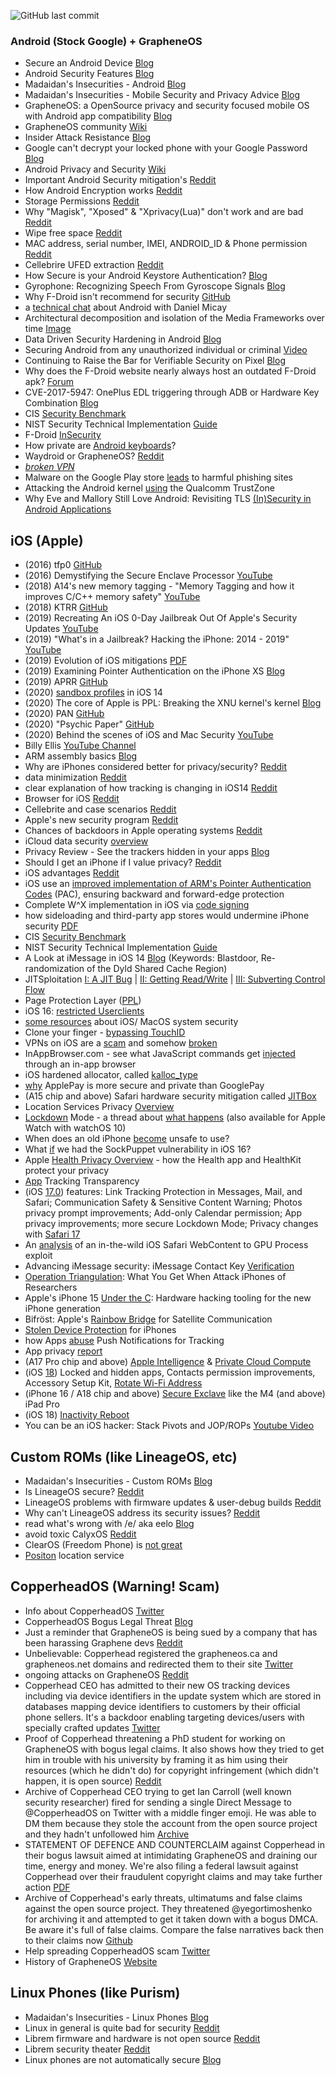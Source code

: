 ![GitHub last commit](https://img.shields.io/github/last-commit/beerisgood/Mobile_Security?label=last%20update%3A&style=flat-square)


### Android (Stock Google) + GrapheneOS

 - Secure an Android Device [Blog](https://source.android.com/security)
 - Android Security Features [Blog](https://source.android.com/security/features)
 - Madaidan's Insecurities - Android [Blog](https://madaidans-insecurities.github.io/android.html)
 - Madaidan's Insecurities - Mobile Security and Privacy Advice [Blog](https://madaidans-insecurities.github.io/security-privacy-advice.html#mobile-os)
 - GrapheneOS: a OpenSource privacy and security focused mobile OS with Android app compatibility [Blog](https://grapheneos.org/)
 - GrapheneOS community [Wiki](https://hub.libranet.de/wiki/graphene-os/wiki/Home)
 - Insider Attack Resistance [Blog](https://android-developers.googleblog.com/2018/05/insider-attack-resistance.html)
 - Google can't decrypt your locked phone with your Google Password [Blog](https://support.google.com/android/answer/7663172?hl=en&visit_id=637368692303073503-4208188940&rd=1)
 - Android Privacy and Security [Wiki](https://hub.libranet.de/wiki/and-priv-sec/wiki/Home)
 - Important Android Security mitigation's [Reddit](https://archive.is/aO9yv)
 - How Android Encryption works [Reddit](https://archive.ph/80M8n)
 - Storage Permissions [Reddit](https://archive.ph/0vfL6)
 - Why "Magisk", "Xposed" & "Xprivacy(Lua)" don't work and are bad [Reddit](https://archive.ph/S3Sd9)
 - Wipe free space [Reddit](https://archive.ph/h4fHa)
 - MAC address, serial number, IMEI, ANDROID_ID & Phone permission [Reddit](https://archive.ph/0UHaZ)
 - Cellebrire UFED extraction [Reddit](https://archive.ph/IpKzL)
 - How Secure is your Android Keystore Authentication? [Blog](https://labs.f-secure.com/blog/how-secure-is-your-android-keystore-authentication/)
 - Gyrophone: Recognizing Speech From Gyroscope Signals [Blog](https://crypto.stanford.edu/gyrophone/)
 - Why F-Droid isn't recommend for security [GitHub](https://github.com/GrapheneOS/os_issue_tracker/issues/341#issuecomment-699903065)
 - a [technical chat](https://github.com/madaidans-insecurities/madaidans-insecurities.github.io/issues/1) about Android with Daniel Micay
 - Architectural decomposition and isolation of the Media Frameworks over time [Image](https://1.bp.blogspot.com/-C2DwwKC4hRk/YBMwj0PQgZI/AAAAAAAADhc/za7j8K7zgTs6SbCK6dox8AjWidxRwPbOwCNcBGAsYHQ/s1122/Image%2B%2523%2B2.png)
 - Data Driven Security Hardening in Android [Blog](https://security.googleblog.com/2021/01/data-driven-security-hardening-in.html)
 - Securing Android from any unauthorized individual or criminal [Video](https://www.youtube.com/watch?v=WvIItxY-BKs&list=PLsoPy7S6vUtF48sOnu40WXUUzL0O9LNsf)
 - Continuing to Raise the Bar for Verifiable Security on Pixel [Blog](https://security.googleblog.com/2021/03/continuing-to-raise-bar-for-verifiable.html)
 - Why does the F-Droid website nearly always host an outdated F-Droid apk? [Forum](https://forum.f-droid.org/t/why-does-the-f-droid-website-nearly-always-host-an-outdated-f-droid-apk/6234/1)
 - CVE-2017-5947: OnePlus EDL triggering through ADB or Hardware Key Combination [Blog](https://alephsecurity.com/vulns/aleph-2017007)
 - CIS [Security Benchmark](https://www.cisecurity.org/benchmark/google_android/)
 - NIST Security Technical Implementation [Guide](https://ncp.nist.gov/checklist/968)
 - F-Droid [InSecurity](https://privsec.dev/posts/android/f-droid-security-issues/)
 - How private are [Android keyboards](https://www.scss.tcd.ie/Doug.Leith/pubs/gboard_kamil.pdf)?
 - Waydroid or GrapheneOS? [Reddit](https://archive.ph/hzvSZ)
 - [*broken VPN*](https://mullvad.net/en/blog/2022/10/10/android-leaks-connectivity-check-traffic/)
 - Malware on the Google Play store [leads](https://www.malwarebytes.com/blog/news/2022/11/malware-on-the-google-play-store-leads-to-harmful-phishing-sites) to harmful phishing sites
 - Attacking the Android kernel [using](https://tamirzb.com/attacking-android-kernel-using-qualcomm-trustzone) the Qualcomm TrustZone
 - Why Eve and Mallory Still Love Android: Revisiting TLS [(In)Security in Android Applications](https://www.usenix.org/conference/usenixsecurity21/presentation/oltrogge)

## iOS (Apple) 

 - (2016) tfp0 [GitHub](https://siguza.github.io/cl0ver/)
 - (2016) Demystifying the Secure Enclave Processor [YouTube](https://www.youtube.com/watch?v=7UNeUT_sRos)
 - (2018) A14's new memory tagging - "Memory Tagging and how it improves C/C++ memory safety" [YouTube](https://www.youtube.com/watch?v=lLEcbXidK2o)
 - (2018) KTRR [GitHub](https://siguza.github.io/KTRR/)
 - (2019) Recreating An iOS 0-Day Jailbreak Out Of Apple's Security Updates [YouTube](https://www.youtube.com/watch?v=p512McKXukU)
 - (2019) "What's in a Jailbreak? Hacking the iPhone: 2014 - 2019" [YouTube](https://www.youtube.com/watch?v=31azOpD7DmI)
 - (2019) Evolution of iOS mitigations [PDF](https://github.com/ssd-secure-disclosure/typhooncon2019/blob/master/Siguza%20-%20Mitigations.pdf)
 - (2019) Examining Pointer Authentication on the iPhone XS [Blog](https://googleprojectzero.blogspot.com/2019/02/examining-pointer-authentication-on.html)
 - (2019) APRR [GitHub](https://siguza.github.io/APRR/)
 - (2020) [sandbox profiles](https://archive.is/FVLMH) in iOS 14
 - (2020) The core of Apple is PPL: Breaking the XNU kernel's kernel [Blog](https://googleprojectzero.blogspot.com/2020/07/the-core-of-apple-is-ppl-breaking-xnu.html)
 - (2020) PAN [GitHub](https://siguza.github.io/PAN/)
 - (2020) "Psychic Paper" [GitHub](https://siguza.github.io/psychicpaper/)
 - (2020) Behind the scenes of iOS and Mac Security [YouTube](https://www.youtube.com/watch?v=3byNNUReyvE)
 - Billy Ellis [YouTube Channel](https://www.youtube.com/c/BillyEllis/)
 - ARM assembly basics [Blog](https://azeria-labs.com/writing-arm-assembly-part-1/)
 - Why are iPhones considered better for privacy/security? [Reddit](https://archive.ph/zgZBG)
 - data minimization [Reddit](https://archive.ph/5zJt5)
 - clear explanation of how tracking is changing in iOS14 [Reddit](https://archive.ph/XN739)
 - Browser for iOS [Reddit](https://archive.ph/QlfIz)
 - Cellebrite and case scenarios [Reddit](https://archive.ph/UlEuC)
 - Apple's new security program [Reddit](https://archive.ph/Q3qbO)
 - Chances of backdoors in Apple operating systems [Reddit](https://archive.ph/agxgh)
 - iCloud data security [overview](https://support.apple.com/HT202303)
 - Privacy Review - See the trackers hidden in your apps [Blog](https://privacyreview.co/)
 - Should I get an iPhone if I value privacy? [Reddit](https://archive.ph/2NEUH)
 - iOS advantages [Reddit](https://archive.ph/2V8Ik)
 - iOS use an [improved implementation of ARM's Pointer Authentication Codes](https://developer.apple.com/documentation/security/preparing-your-app-to-work-with-pointer-authentication) (PAC), ensuring backward and forward-edge protection
 - Complete W^X implementation in iOS via [code signing](https://manuals.info.apple.com/MANUALS/1000/MA1902/en_US/apple-platform-security-guide.pdf#page=96)
 - how sideloading and third-party app stores would undermine iPhone security [PDF](https://www.apple.com/privacy/docs/Building_a_Trusted_Ecosystem_for_Millions_of_Apps.pdf)
 - CIS [Security Benchmark](https://www.cisecurity.org/benchmark/apple_ios/)
 - NIST Security Technical Implementation [Guide](https://ncp.nist.gov/checklist/967)
 - A Look at iMessage in iOS 14 [Blog](https://googleprojectzero.blogspot.com/2021/01/a-look-at-imessage-in-ios-14.html) (Keywords: Blastdoor, Re-randomization of the Dyld Shared Cache Region)
 - JITSploitation [I: A JIT Bug](https://googleprojectzero.blogspot.com/2020/09/jitsploitation-one.html) | [II: Getting Read/Write](https://googleprojectzero.blogspot.com/2020/09/jitsploitation-two.html) | [III: Subverting Control Flow](https://googleprojectzero.blogspot.com/2020/09/jitsploitation-three.html)
 - Page Protection Layer ([PPL](https://support.apple.com/guide/security/operating-system-integrity-sec8b776536b/1/web/1#sec314c3af61))
 - iOS 16: [restricted Userclients](https://saaramar.github.io/ios16_restricted_iouserclients/)
 - [some resources](https://github.com/houjingyi233/macOS-iOS-system-security) about iOS/ MacOS system security
 - Clone your finger - [bypassing TouchID](https://wojciechregula.blog/post/clone-you-finger-bypassing-touchid/)
 - VPNs on iOS are a [scam](https://www.michaelhorowitz.com/VPNs.on.iOS.are.scam.php) and somehow [broken](https://archive.is/CaFL2)
 - InAppBrowser.com - see what JavaScript commands get [injected](https://krausefx.com/blog/announcing-inappbrowsercom-see-what-javascript-commands-get-executed-in-an-in-app-browser) through an in-app browser
 - iOS hardened allocator, called [kalloc_type](https://security.apple.com/blog/towards-the-next-generation-of-xnu-memory-safety/)
 - [why](https://web.archive.org/web/20230713190731/https://twitter.com/bytebytego/status/1583331309094510593) ApplePay is more secure and private than GooglePay
 - (A15 chip and above) Safari hardware security mitigation called [JITBox](https://www.youtube.com/watch?v=8mQAYeozl5I&t=635s)
 - Location Services Privacy [Overview](https://www.apple.com/privacy/docs/Location_Services_White_Paper_Nov_2019.pdf)
 - [Lockdown](https://support.apple.com/HT212650) Mode - a thread about [what happens](https://infosec.exchange/@eingfoan/110048946958208752#) (also available for Apple Watch with watchOS 10)
 - When does an old iPhone [become](https://www.intego.com/mac-security-blog/when-does-an-old-iphone-become-unsafe-to-use/) unsafe to use?
 - What [if](https://security.apple.com/blog/what-if-we-had-sockpuppet-in-ios16/) we had the SockPuppet vulnerability in iOS 16?
 - Apple [Health Privacy Overview](https://www.apple.com/ios/health/pdf/Health_Privacy_White_Paper_May_2023.pdf) - how the Health app and HealthKit protect your privacy
 - [App](https://support.apple.com/HT212025) Tracking Transparency
 - (iOS [17.0](https://www.apple.com/ios/ios-17/pdf/iOS_All_New_Features.pdf)) features: Link Tracking Protection in Messages, Mail, and Safari; Communication Safety & Sensitive Content Warning; Photos privacy prompt improvements; Add-only Calendar permission; App privacy improvements; more secure Lockdown Mode; Privacy changes with [Safari 17](https://cunderwood.dev/2023/06/09/privacy-changes-coming-to-safari-17/)
 - An [analysis](https://googleprojectzero.blogspot.com/2023/10/an-analysis-of-an-in-the-wild-ios-safari-sandbox-escape.html) of an in-the-wild iOS Safari WebContent to GPU Process exploit
 - Advancing iMessage security: iMessage Contact Key [Verification](https://security.apple.com/blog/imessage-contact-key-verification)
 - [Operation Triangulation](https://media.ccc.de/v/37c3-11859-operation_triangulation_what_you_get_when_attack_iphones_of_researchers): What You Get When Attack iPhones of Researchers
 - Apple's iPhone 15 [Under the C](https://media.ccc.de/v/37c3-12074-apple_s_iphone_15_under_the_c): Hardware hacking tooling for the new iPhone generation
 - Bifröst: Apple's [Rainbow Bridge](https://media.ccc.de/v/37c3-11948-bifrost_apple_s_rainbow_bridge_for_satellite_communication) for Satellite Communication
 - [Stolen Device Protection](https://support.apple.com/HT212510) for iPhones
 - how Apps [abuse](https://www.youtube.com/watch?v=4ZPTjGG9t7s) Push Notifications for Tracking
 - App privacy [report](https://support.apple.com/102188)
 - (A17 Pro chip and above) [Apple Intelligence](https://www.apple.com/apple-intelligence/) & [Private Cloud Compute](https://security.apple.com/blog/private-cloud-compute/)
 - (iOS [18](https://www.apple.com/newsroom/2024/06/apple-extends-its-privacy-leadership-with-new-updates-across-its-platforms/)) Locked and hidden apps, Contacts permission improvements, Accessory Setup Kit, [Rotate Wi-Fi Address](https://www.macrumors.com/2024/06/10/ios-18-rotate-wifi-address/)
 - (iPhone 16 / A18 chip and above) [Secure Exclave](https://mastodon.social/@_inside/112552696723119626) like the M4 (and above) iPad Pro
 - (iOS 18) [Inactivity Reboot](https://naehrdine.blogspot.com/2024/11/reverse-engineering-ios-18-inactivity.html)
 - You can be an iOS hacker: Stack Pivots and JOP/ROPs [Youtube Video](https://www.youtube.com/watch?v=2f9KQIL5jFs)



## Custom ROMs (like LineageOS, etc)

 - Madaidan's Insecurities - Custom ROMs [Blog](https://madaidans-insecurities.github.io/android.html#custom-roms)
 - Is LineageOS secure? [Reddit](https://archive.ph/kNRHK)
 - LineageOS problems with firmware updates & user-debug builds [Reddit](https://archive.ph/ZtE8N)
 - Why can't LineageOS address its security issues? [Reddit](https://archive.ph/ocOk5)
 - read what's wrong with /e/ aka eelo [Blog](https://ewwlo.void.partidopirata.com.ar/)
 - avoid toxic CalyxOS [Reddit](https://archive.ph/n2y4m)
 - ClearOS (Freedom Phone) is [not great](https://mjg59.dreamwidth.org/59479.html)
 - [Positon](https://grapheneos.org/articles/positon-location-service#positon-location-service) location service
 

## CopperheadOS (**Warning! Scam**)

- Info about CopperheadOS [Twitter](https://archive.is/rRrVI)
- CopperheadOS Bogus Legal Threat [Blog](https://renlord.com/posts/2020-03-25-copperheados-legal-threat/)
- Just a reminder that GrapheneOS is being sued by a company that has been harassing Graphene devs [Reddit](https://archive.ph/XlH5K)
- Unbelievable: Copperhead registered the grapheneos.ca and grapheneos.net domains and redirected them to their site [Twitter](https://archive.is/VFN1u)
- ongoing attacks on GrapheneOS [Reddit](https://archive.is/rRrVI)
- Copperhead CEO has admitted to their new OS tracking devices including via device identifiers in the update system which are stored in databases mapping device identifiers to customers by their official phone sellers. It's a backdoor enabling targeting devices/users with specially crafted updates [Twitter](https://archive.is/uULWl)
- Proof of Copperhead threatening a PhD student for working on GrapheneOS with bogus legal claims. It also shows how they tried to get him in trouble with his university by framing it as him using their resources (which he didn't do) for copyright infringement (which didn't happen, it is open source) [Reddit](https://archive.ph/fhGQT)
- Archive of Copperhead CEO trying to get Ian Carroll (well known security researcher) fired for sending a single Direct Message to @CopperheadOS on Twitter with a middle finger emoji. He was able to DM them because they stole the account from the open source project and they hadn't unfollowed him [Archive](https://archive.is/k6Xxg)
- STATEMENT OF DEFENCE AND COUNTERCLAIM against Copperhead in their bogus lawsuit aimed at intimidating GrapheneOS and draining our time, energy and money. We're also filing a federal lawsuit against Copperhead over their fraudulent copyright claims and may take further action [PDF](https://grapheneos.org/legal/Micay_%20Copperhead_%20Statement%20of%20Defendant%20and%20Counterclaim.pdf)
- Archive of Copperhead's early threats, ultimatums and false claims against the open source project. They threatened @yegortimoshenko for archiving it and attempted to get it taken down with a bogus DMCA. Be aware it's full of false claims. Compare the false narratives back then to their claims now [Github](https://github.com/yegortimoshenko/copperhead-takeover/)
- Help spreading CopperheadOS scam [Twitter](https://archive.is/vPNem)
- History of GrapheneOS [Website](https://grapheneos.org/#history)
 

## Linux Phones (like Purism)

 - Madaidan's Insecurities - Linux Phones [Blog](https://madaidans-insecurities.github.io/linux-phones.html)
 - Linux in general is quite bad for security [Reddit](https://archive.ph/pEUKF)
 - Librem firmware and hardware is not open source [Reddit](https://archive.ph/v3Z6M)
 - Librem security theater [Reddit](https://archive.ph/fvgeZ)
 - Linux phones are not automatically secure [Blog](https://tuxphones.com/linux-mobile-devices-are-not-inherently-secure/)
